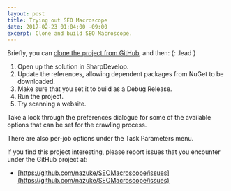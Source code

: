 ```yaml
---
layout: post
title: Trying out SEO Macroscope
date: 2017-02-23 01:04:00 -09:00
excerpt: Clone and build SEO Macroscope.
---
```


Briefly, you can [clone the project from GitHub](https://github.com/nazuke/SEOMacroscope), and then:
{: .lead }

1. Open up the solution in SharpDevelop.
1. Update the references, allowing dependent packages from NuGet to be downloaded.
1. Make sure that you set it to build as a Debug Release.
1. Run the project.
1. Try scanning a website.

Take a look through the preferences dialogue for some of the available options that can be set for the crawling process.

There are also per-job options under the Task Parameters menu.

If you find this project interesting, please report issues that you encounter under the GitHub project at:

* [https://github.com/nazuke/SEOMacroscope/issues](https://github.com/nazuke/SEOMacroscope/issues)
